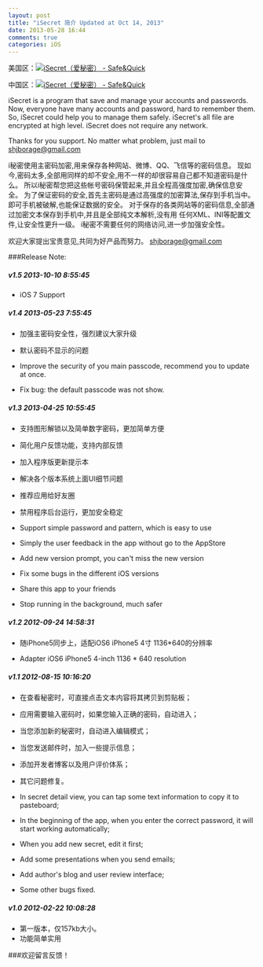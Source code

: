 ```yaml
---
layout: post
title: "iSecret 简介 Updated at Oct 14, 2013"
date: 2013-05-28 16:44
comments: true
categories: iOS
---
```


美国区：<a href="https://itunes.apple.com/us/app/isecret-ai-mi-mi/id502265634?mt=8&uo=4" target="itunes_store"><img src="http://r.mzstatic.com/images/web/linkmaker/badge_appstore-lrg.gif" alt="iSecret（爱秘密） - Safe&Quick" style="border: 0;"/></a>  

中国区：<a href="https://itunes.apple.com/cn/app/isecret-ai-mi-mi/id502265634?mt=8&uo=4" target="itunes_store"><img src="http://r.mzstatic.com/images/web/linkmaker/badge_appstore-lrg.gif" alt="iSecret（爱秘密） - Safe&Quick" style="border: 0;"/></a>

iSecret is a program that save and manage your accounts and passwords. 
Now, everyone have many accounts and password, hard to remember them. 
So, iSecret could help you to manage them safely. 
iSecret's all file are encrypted at high level. 
iSecret does not require any network. 

<!-- more -->

Thanks for you support. No matter what problem, just mail to shjborage@gmail.com 


i秘密使用主密码加密,用来保存各种网站、微博、QQ、飞信等的密码信息。 
现如今,密码太多,全部用同样的却不安全,用不一样的却很容易自己都不知道密码是什么。 
所以i秘密帮您把这些帐号密码保管起来,并且全程高强度加密,确保信息安全。 
为了保证密码的安全,首先主密码是通过高强度的加密算法,保存到手机当中。 
即可手机被破解,也能保证数据的安全。 
对于保存的各类网站等的密码信息,全部通过加密文本保存到手机中,并且是全部纯文本解析,没有用 
任何XML、INI等配置文件,让安全性更升一级。 
i秘密不需要任何的网络访问,进一步加强安全性。 

欢迎大家提出宝贵意见,共同为好产品而努力。
[shjborage@gmail.com](mailto:shjborage@gmail.com)



###Release Note:

##### v1.5	2013-10-10 8:55:45

*	iOS 7 Support




##### v1.4	2013-05-23 7:55:45

*	加强主密码安全性，强烈建议大家升级
*	默认密码不显示的问题

*	Improve the security of you main passcode, recommend you to update at once.
*	Fix bug: the default passcode was not show.




##### v1.3	2013-04-25 10:55:45

*	支持图形解锁以及简单数字密码，更加简单方便 
*	简化用户反馈功能，支持内部反馈 
*	加入程序版更新提示本 
*	解决各个版本系统上面UI细节问题 
*	推荐应用给好友圈 
*	禁用程序后台运行，更加安全稳定

*	Support simple password and pattern, which is easy to use 
*	Simply the user feedback in the app without go to the AppStore 
*	Add new version prompt, you can't miss the new version 
*	Fix some bugs in the different iOS versions 
*	Share this app to your friends 
*	Stop running in the background, much safer

##### v1.2	2012-09-24 14:58:31

*	随iPhone5同步上，适配iOS6 iPhone5 4寸 1136*640的分辨率 

*	Adapter iOS6 iPhone5 4-inch 1136 * 640 resolution




##### v1.1	2012-08-15 10:16:20

*	在查看秘密时，可直接点击文本内容将其拷贝到剪贴板； 
*	应用需要输入密码时，如果您输入正确的密码，自动进入； 
*	当您添加新的秘密时，自动进入编辑模式； 
*	当您发送邮件时，加入一些提示信息； 
*	添加开发者博客以及用户评价体系； 
*	其它问题修复。 

*	In secret detail view, you can tap some text information to copy it to pasteboard; 
*	In the beginning of the app, when you enter the correct password, it will start working automatically; 
*	When you add new secret, edit it first; 
*	Add some presentations when you send emails; 
*	Add author's blog and user review interface; 
*	Some other bugs fixed. 



##### v1.0	2012-02-22 10:08:28

*	第一版本，仅157kb大小。 
*	功能简单实用



###欢迎留言反馈！



